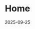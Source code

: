 ---
title: 'Home'
date: 2025-09-25
type: landing
sections:
  - block: markdown
    content:
      title: "박민호의 블로그"
      subtitle: "게임 프로그래밍, 모바일, 그리고 AI에 대한 이야기를 나눕니다."
    design:
      align: center
      background:
        image:
          filename: 'JuJak.png'
        image_darken: 0.6
      text_color_light: true

  - block: resume-biography
    content:
      username: admin
    design:
      spacing:
        padding: [0, 0, 0, 0]
      biography:
        style: 'text-align: justify; font-size: 0.8em;'
      avatar:
        size: medium
        shape: circle

  - block: markdown
    content:
      text: |
        <style>
          .slider-container { position: relative; max-width: 100%; margin: auto; overflow: hidden; border-radius: 10px; }
          .slider-container .slide { display: none; width: 100%; }
          .slider-container .slide img { width: 100%; vertical-align: middle; }
          .slider-container .prev, .slider-container .next { cursor: pointer; position: absolute; top: 50%; width: auto; padding: 16px; margin-top: -22px; color: white; font-weight: bold; font-size: 20px; transition: 0.6s ease; border-radius: 0 3px 3px 0; user-select: none; background-color: rgba(0,0,0,0.5); }
          .slider-container .next { right: 0; border-radius: 3px 0 0 3px; }
          .slider-container .prev:hover, .slider-container .next:hover { background-color: rgba(0,0,0,0.8); }
        </style>

        <div class="container-fluid">
          <div class="row">
            <div class="col-12">
              <div class="slider-container">
                <div class="slide"><img src="/blog/random-map/oni.jpg" alt="슬라이드 1"></div>
                <div class="slide"><img src="/blog/sampling/prob.jpg" alt="슬라이드 2"></div>
                <div class="slide"><img src="/blog/ui-management/ui.jpg" alt="슬라이드 3"></div>
                <a class="prev" onclick="plusSlides(-1)">&#10094;</a>
                <a class="next" onclick="plusSlides(1)">&#10095;</a>
              </div>
            </div>
          </div>
        </div>

        <script>
          let slideIndex = 1;
          showSlides(slideIndex);
          function plusSlides(n) { showSlides(slideIndex += n); }
          function showSlides(n) {
            let i;
            let slides = document.getElementsByClassName("slide");
            if (slides.length === 0) return;
            if (n > slides.length) { slideIndex = 1 }
            if (n < 1) { slideIndex = slides.length }
            for (i = 0; i < slides.length; i++) { slides[i].style.display = "none"; }
            if (slides.length > 0) { slides[slideIndex-1].style.display = "block"; }
          }
          setInterval(function() { plusSlides(1); }, 3000);
        </script>
    design:
      spacing:
        padding: ["20px", "0", "20px", "0"]

  - block: collection
    content:
      title: "추천 글"
      filters:
        folders: [blog]
        tag: Featured
        count: 3
    design:
      view: custom-view-1.html

  - block: collection
    content:
      title: "포토폴리오"
      filters:
        folders: [blog]
        tag: Portfolio
        count: 3
    design:
      view: card
      
  - block: collection
    content:
      title: "코딩 이야기"
      filters:
        folders: [blog]
        tag: Coding Stories
        count: 3
    design:
      view: custom-view-2.html

  - block: markdown
    content:
      text: |
        <link rel="stylesheet" href="https://unpkg.com/leaflet@1.7.1/dist/leaflet.css" />
        <script src="https://unpkg.com/leaflet@1.7.1/dist/leaflet.js"></script>

        <div class="container-fluid">
          <div class="row">
            <div class="col-12">
              <h2 style="text-align: center; margin-bottom: 1.5rem;">오시는 길</h2>
              <div id="map" style="width: 450px; height: 450px; border-radius: 10px;"></div>
            </div>
          </div>
        </div>

        <script>
          window.addEventListener('load', function () {
            const mapElement = document.getElementById('map');
            if (mapElement && typeof L !== 'undefined') {
              var map = L.map('map').setView([35.8469, 127.1293], 15);
              L.tileLayer('https://{s}.tile.openstreetmap.org/{z}/{x}/{y}.png', {
                attribution: '&copy; <a href="https://www.openstreetmap.org/copyright">OpenStreetMap</a> contributors'
              }).addTo(map);
              L.marker([35.8469, 127.1293]).addTo(map).bindPopup('전북대학교 전주캠퍼스').openPopup();
            }
          });
        </script>
    design:
      spacing:
        padding: ['3rem', 0, '6rem', 0]
---